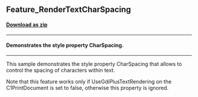 ## Feature_RenderTextCharSpacing
#### [Download as zip](https://grapecity.github.io/DownGit/#/home?url=https://github.com/GrapeCity/ComponentOne-WinForms-Samples/tree/master/NetFramework\PrintDocument\CS\FeatureRenderTextCharSpacing)
____
#### Demonstrates the style property CharSpacing.
____
This sample demonstrates the style property CharSpacing that allows to control the spacing of characters within text.

Note that this feature works only if UseGdiPlusTextRendering on the C1PrintDocument is set to false, otherwise this property is ignored.
